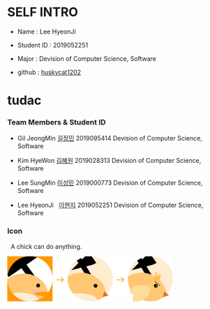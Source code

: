 # SELF INTRO

* Name : Lee HyeonJi

* Student ID : 2019052251

* Major : Devision of Computer Science, Software

* github : [huskycat1202](https://huskycat1202.github.io)


# tudac

### Team Members & Student ID

* Gil JeongMin [길정민](https://kjmin622.github.io) 2019095414 Devision of Computer Science, Software

* Kim HyeWon   [김혜원](https://iopopoi.github.io) 2019028313 Devision of Computer Science, Software

* Lee SungMin  [이성민](https://lee-sungmin.github.io) 2019000773 Devision of Computer Science, Software

* Lee HyeonJi  &nbsp; [이현지](https://huskycat1202.github.io) 2019052251 Devision of Computer Science, Software

### Icon
&nbsp; A chick can do anything.

<img src = "./Tudac.png" width="380">